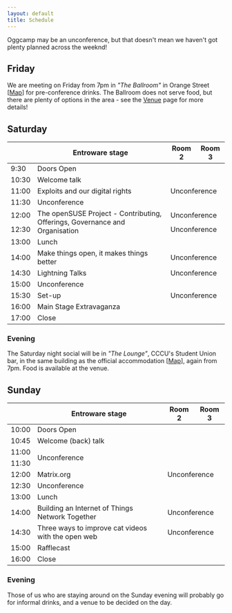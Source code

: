 ```yaml
---
layout: default
title: Schedule
---
```


Oggcamp may be an unconference, but that doesn't mean we haven't got plenty planned across the weeknd!

## Friday

We are meeting on Friday from 7pm in *"The Ballroom"* in Orange Street [[Map](http://w3w.co/turns.agents.props)] for pre-conference drinks. The Ballroom does not serve food, but there are plenty of options in the area - see the [Venue](/venue) page for more details!

## Saturday

<table class="schedule">
  <thead>
    <tr><th></th><th>Entroware stage</th><th>Room 2</th><th>Room 3</th></tr>
  </thead>
  <tbody>
    <tr><td>9:30</td><td colspan="3" class="info">Doors Open</td></tr>
    <tr><td>10:30</td><td>Welcome talk</td><td colspan="2"></td></tr>
    <tr><td>11:00</td><td>Exploits and our digital rights</td><td colspan="2">Unconference</td></tr>
    <tr><td>11:30</td><td colspan="3">Unconference</td></tr>
    <tr><td>12:00</td><td rowspan="2">The openSUSE Project - Contributing, Offerings, Governance and Organisation</td><td colspan="2">Unconference</td></tr>
    <tr><td>12:30</td><td colspan="2">Unconference</td></tr>
    <tr><td>13:00</td><td class="info" colspan="3">Lunch</td></tr>
    <tr><td>14:00</td><td>Make things open, it makes things better</td><td colspan="2">Unconference</td></tr>
    <tr><td>14:30</td><td>Lightning Talks</td><td colspan="2">Unconference</td></tr>
    <tr><td>15:00</td><td colspan="3">Unconference</td></tr>
    <tr><td>15:30</td><td class="info">Set-up</td><td colspan="2">Unconference</td></tr>
    <tr><td>16:00</td><td>Main Stage Extravaganza</td><td colspan="2"></td></tr>
    <tr><td>17:00</td><td class="info" colspan="3">Close</td></tr>
  </tbody>
</table>

### Evening

The Saturday night social will be in *"The Lounge"*, CCCU's Student Union bar, in the same building as the official accommodation [[Map](http://w3w.co/gone.vest.cheat)], again from 7pm. Food is available at the venue.

## Sunday

<table class="schedule">
  <thead>
    <tr><th></th><th>Entroware stage</th><th>Room 2</th><th>Room 3</th></tr>
  </thead>
  <tbody>
    <tr><td>10:00</td><td colspan="3" class="info">Doors Open</td></tr>
    <tr><td>10:45</td><td>Welcome (back) talk</td><td colspan="2"></td></tr>
    <tr><td>11:00</td><td rowspan="2" colspan="3">Unconference</td></tr>
    <tr><td>11:30</td></tr>
    <tr><td>12:00</td><td>Matrix.org</td><td colspan="2">Unconference</td></tr>
    <tr><td>12:30</td><td colspan="3">Unconference</td></tr>
    <tr><td>13:00</td><td colspan="3" class="info">Lunch</td></tr>
    <tr><td>14:00</td><td>Building an Internet of Things Network Together</td><td colspan="2">Unconference</td></tr>
    <tr><td>14:30</td><td>Three ways to improve cat videos with the open web</td><td colspan="2">Unconference</td></tr>
    <tr><td>15:00</td><td>Rafflecast</td><td colspan="2"></td></tr>
    <tr><td>16:00</td><td class="info" colspan="3">Close</td></tr>
  </tbody>
</table>

### Evening
Those of us who are staying around on the Sunday evening will probably go for informal drinks, and a venue to be decided on the day.
